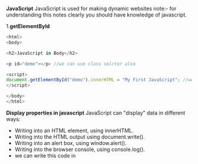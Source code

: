 **JavaScript**
JavaScript is used for making dynamic websites note:- for understanding this notes clearly you should have knowledge of javascript.

1.**getElementById**
```js <!DOCTYPE html>
<html>
<body>

<h2>JavaScript in Body</h2>

<p id="demo"></p> //we can use class selctor also 

<script>
document.getElementById("demo").innerHTML = "My First JavaScript"; //we can use onClick() funcion also 
</script>

</body>
</html> 
``` 

**Display properties in javascript**
JavaScript can "display" data in different ways:
* Writing into an HTML element, using innerHTML.
* Writing into the HTML output using document.write().
* Writing into an alert box, using window.alert().
* Writing into the browser console, using console.log().
* we can write this code in <script> tag or in plain js code.
* A JavaScript program is a list of programming statements.
* Semicolons separate JavaScript statements.
* Add a semicolon at the end of each executable statement.
* when we write multiple variable declarations/statements in one line then it is allowed in js but we have to separate that by using semi colons `a=3; b=2; c=a+b;`
* javascript ignores white spaces but we can write like this `var person = "phile" `
* JavaScript statements can be grouped together in code blocks, inside curly brackets {...}.
* JavaScript keywords are reserved words. Reserved words cannot be used as names for variables.
* JavaScript as two values Variable values are called Variables.
* Fixed values are called Literals like strings in ''/"" or simple value assigned.
* assignment is operator is = and also JavaScript is Case Sensitive means Var VAR is not considered as a var.
* hyphens are not allowed in javascript those are reserved for substractions Underscore,lower camelCase and upper CamelCase type variables are allowed in javascript.
* comments in javascript are like this // hello i am revising javascript 
* const keyword to define a variable that cannot be reassigned and let keyword to define a variable with restricted scope.and var(whole function scope) is global scoped and can be reasigned by values // const and let only exist in the blocks they are defined in..
* if we put numbers in string like `var yup="15"` so that will be treated as string because of quotes.
* After the declaration, the variable has no value (technically it has the value of undefined).
* we can declare many variables in one statement by separating comas or else semi;.
* for concatinating stuff we can use "je"+"fe"=jefe;a and starting with dollars also are valid variable declarations and also we can start with _hello.

**JavaScript assignment operators**
* examples = x=y
* x += y used as a x=x+y same for x=x-y/x=x*y/%=/* *=

* typeof Returns the type of a variable
* instanceof Returns true if an object is an instance of an object type
* Multiplication (*) and division (/) have higher precedence than addition (+) and subtraction (-).and important bracket **()** has a first precedance
*  Example var x = "Volvo" + 16 + 4; if the operand is string then other will be treated as a string ans=Volvo164
* JavaScript has dynamic types. This means that the same variable can be used to hold different data types
```js
 var x;           // Now x is undefined
x = 5;           // Now x is a Number
x = "John";      // Now x is a String 
```
* Booleans can only have two values: true or false.
* typeof "" return datatype of the respective
* typeof {name:'John', age:34}  returns //object
```js 
<!DOCTYPE html>
<html>
<body>

<h2>JavaScript Functions</h2>

<p id="demo"></p>

<script>
function myFunction(p1, p2) {
  return p1 * p2;
}
document.getElementById("demo").innerHTML = myFunction(4, 3);
</script>

</body>
</html>
```
* The code inside the function will execute when "something" invokes (calls) the function:
* When an event occurs (when a user clicks a button)
* When it is invoked (called) from JavaScript code
* Automatically (self invoked)
* farebnhit to celcious   return (5/9) * (f-32);
* Variables declared within a JavaScript function with var, become LOCAL to the function outside the function var will be undefined .

**Obejcts**
* A car(is a object) has properties like weight and color, and methods like start and stop:
```js
<!DOCTYPE html>
<html>
<body>

<h2>JavaScript Objects</h2>

<p id="demo"></p>

<script>
// Create an object:
var car = {type:"Fiat", model:"500", color:"white"}; //this how obejcts created in javascript

// Display some data from the object:
document.getElementById("demo").innerHTML = "The car type is " + car.type;
</script>

</body>
</html>
```
* how we can write javascript objects in different types🔽
 ```js
 
 var person = {
  firstName: "John",
  lastName: "Doe",
  age: 50,
  eyeColor: "blue"
};
```
* we can access values in objects by using **.** objectName.propertyName/ person["lastName"]; .
* In a function definition, this refers to the "owner" of the function in the aboive person is the owner of the function.
* In other words, this.firstName means the firstName property of this object.
* Accessing Object Methods
```js
<!DOCTYPE html>
<html>
<body>

<h2>JavaScript Objects</h2>

<p>An object method is a function definition, stored as a property value.</p>

<p id="demo"></p>

<script>
// Create an object:
var person = {
  firstName: "John",
  lastName : "Doe",
  id     : 5566,
  fullName : function() {
    return this.firstName + " " + this.lastName;
  }
};
// Display data from the object:
document.getElementById("demo").innerHTML = person.fullName();
</script>

</body>
</html>
```
* new keyword is used to create object.
**JavaScript Events**
* HTML events are "things" that happen to HTML elements.
* An HTML input field was changed
* An HTML button was clicked
```js
<!DOCTYPE html>
<html>
<body>

<button onclick="document.getElementById('demo').innerHTML=Date()">The time is?</button>

<p id="demo"></p>

</body>
</html>
```
**JavaScript Event Types**
* onchange =An HTML element has been changed
* onclick = The user clicks an HTML element
* onmouseover = The user moves the mouse over an HTML element
* onmouseout/onkeydown/onload
**String Methods in JavaScript**
* var txt = "ABCDEFGHIJKLMNOPQRSTUVWXYZ";
* var sln = txt.length;
* But strings can also be defined as objects with the keyword new:
* var firstName = new String("John");
```js
var x = "John";             
var y = new String("John");
```
* When using the == operator, equal strings are equal:
* When using the === operator, equal strings are not equal, because the === operator expects equality in both type and value.
* and objects  cannot be compared if we compared then output is definitely `false`
* example escape character `"we are the \"Vikings\""`.

**Strings**
* var ex="krishna";
* console.log(ex.length);
* var wer="krishna kakade"
* var opps=wer.indexOf("kakade")// also we can lastIndexOf()
* console.log(opps);
* var pos = str.indexOf("locate", 15); //The indexOf() method accepts a second parameter as the starting position for the search
* var pos = str.lastIndexOf("locate", 15); //astIndexOf() method searches backwards, so position 15 means start the search at position 15, and search to the beginning 7 ans
* var pos=str.search("locate"); //returns the position of the first occurrence of a specified text in a string:

**String Methods**
Code example from w3schools 
```js
<!DOCTYPE html>
<html>
<body>

<h2>JavaScript String Methods</h2>

<p>The slice() method extract a part of a string
and returns the extracted parts in a new string:</p>

<p id="demo"></p>

<script>
var str = "Apple, Banana, Kiwi";
var res = str.slice(7,13);
document.getElementById("demo").innerHTML = res; //returns Banana
</script>

</body>
</html>
```
* var res = str.slice(7); //The slice() method extract a part of a string and returns the extracted parts in a new string.
* var res = str.substr(7);//The substr() method extract a part of a string and returns the extracted parts in a new string this returns Banana,kiwi if i put(6)there then that will return `,Banana, kiwi`. and If the first parameter is negative, the position counts from the end of the string.

**String replace**
* str = "Please visit Microsoft and Microsoft!";
* var n = str.replace("Microsoft", "W3Schools");
* var n = str.replace(/Microsoft/g, "W3Schools"); //globally match with the help of //g regular expressions 
* var text2 = text1.toUpperCase();  // text2 is text1 converted to upper or toLowerCase()  
* var text3 = text1.concat(" ",text2);  //used for combining the two strings 
* var str = "       Hello World!        ";//The trim() method removes whitespace from both sides of a string:
* alert(str.trim()); 

**More string methods**
* let str = "5";
* str = str.padStart(4,0); // result is 0005 
* let str = "5";
* str = str.padEnd(4,0); // result is 5000 
* var str = "HELLO WORLD";
* str.charAt(0); //returns H
* var str = "HELLO WORLD"; //returns 72 
* str.charCodeAt(0); //if we use str[0] then also return H
```js 
<!DOCTYPE html>
<html>
<body>

<p id="demo"></p>

<script>
var str = "Hello";
var arr = str.split("");
var text = "";
var i;
for (i = 0; i < arr.length; i++) {
  text += arr[i] + "<br>"
}
document.getElementById("demo").innerHTML = text;
</script>

</body>
</html>
```
* var str="hey" // var strs=str.split(""); // console.log(strs)
* do not initialize objects with `new` it slows down the execution 
* do not compare the objects.
* toString() method converts number to the string 
* var x = 9.656; x.toExponential(2);     // returns 9.66e+0
* Number(new Date("2017-09-30"));    // returns 1506729600000 Number() can also convert a date to a number:
* parseInt("10.33");      // returns 10 returns whole number // returns 10
*  var x = Number.MAX_VALUE;  return largest number/ MIN_VALUE/
**JavaScript arrays**
*  var car1 = "Saab"; var cars = ["Saab", "Volvo", "BMW"]; cars[0] = "Opel"; we can assign values to the array using indexes 
* var cars =["figo","vista"] var y = cars.sort();   sorts the array [fruits.length - 1]; for pushing/adding new elelment to the array we can use cars.push("cybertruck") and also we can do .pop() for removing element from the given array.
* In JavaScript, arrays use numbered indexes. In JavaScript, objects use named indexes. 
* for recongnising the array we can use  typeof cars;
* The shift() method removes the first element of an array (and "shifts" all other elements to the left): and unshift is used to add new element to the array and .splice() is used to remove element from the array without leaving holes some unwanted memory etc.

```js 
<script>
var points = [40, 100, 1, 5, 25, 10];
document.getElementById("demo").innerHTML = points;  

function myFunction() {
  points.sort(function(a, b){return a - b});
  document.getElementById("demo").innerHTML = points;
}
</script>
```
* above code example is used for the returning number in asending order and for returning element in desending order we can do b-a.//If the result is negative a is sorted before b.If the result is positive b is sorted before a.
* The map() method creates a new array by performing a function on each array element.reduce() method reduces the array into single value.
* cars.indexOf("Volvo") return index of that array element
*  var d = new Date(); returns the date // for getting full year we can use .getFullYear()
* there are to many methods for for .Math() function like Math.ceil() // return round up numbernearest number // Math.round()
* variablename = (condition) ? value1:value2  ternary operator

**Conditionals in javascript**
* if else simple logic 
* else when we are going to return the result if code doesn't work according to us 
* else if for multiple conditions checking 
* in switch case we can return result according to the different cases
```js
switch(expression) {
  case x:
    // code block
    break;
  case y:
    // code block
    break;
  default:
    // code block
} 
```
* loops 
* for (statement 1; statement 2; statement 3) { // code block to be executed }
* for - loops through a block of code a number of times
* for/in - loops through the properties of an object
* for/of - loops through the values of an iterable object
* while - loops through a block of code while a specified condition is true
* do/while - also loops through a block of code while a specified condition is true
**Syntax**
* while (condition) { // code block to be executed }
* do { // code block to be executed } while (condition);
* The break statement "jumps out" of a loop.
* The continue statement "jumps over" one iteration in the loop.
* bit wise operators are `and ,or ,not~,xor/^,shifts`

**JavaScript Regular Expressions**
* A regular expression is a sequence of characters that forms a search pattern.
* Regular expressions can be used to perform all types of text search and text replace operations.
* var str = "Visit W3Schools";var n = str.search(/w3schools/i); //i denotes case sensitive and g for global matching
* test is the javascript regular expression object 
**Try and catch**
```js 
try {
  Block of code to try
}
catch(err) {
  Block of code to handle errors
}
finally {
  Block of code to be executed regardless of the try / catch result
} 

var num = 1;
try {
  num.toUpperCase();   // You cannot convert a number to upper case
}
catch(err) {
  document.getElementById("demo").innerHTML = err.name;
}

```
* variables declared inside the function those are local variables to the function and those are declared outside the function are global variables.

**JavaScript hoisting**
* Variables defined with let and const are hoisted to the top of the block, but not initialized.
* In JavaScript, a variable can be declared after it has been used.In other words; a variable can be used before it has been declared.Variables defined with let and const are hoisted to the top of the block, but not initialized.Meaning: The block of code is aware of the variable, but it cannot be used until it has been declared.Using a let variable before it is declared will result in a ReferenceError.
* Declare Your Variables At the Top !
* Hoisting is (to many developers) an unknown or overlooked behavior of JavaScript.
* If a developer doesn't understand hoisting, programs may contain bugs (errors).
* To avoid bugs, always declare all variables at the beginning of every scope.
* Since this is how JavaScript interprets the code, it is always a good rule. 
* With `strict mode`, you can not, for example, use undeclared variables.
* because of strict mode we can write secure javascript if Declared at the beginning of a script, it has global scope (all code in the script will execute in strict mode):and we didn't declared variables then that will cause erros.
**This keyword**
* The JavaScript this keyword refers to the object it belongs to. In a function, this refers to the global object.
* JavaScript strict mode does not allow default binding. So, when used in a function, in strict mode, this is undefined.
* **const** array can be changed.

**Arrow functions**
```js 
simple functions
hello = function() {
  return "Hello World!";
}
```
```js 
arrow function
hello = () => {
  return "Hello World!";
  
  simple one with return default is return  hello = () => "Hello World!"; 
  
  ```
  * **JavaScript class examples**
  ```js
  <!DOCTYPE html>
<html>
<body>

<h2>JavaScript Class</h2>

<p>How to use a JavaScript Class.</p>

<p id="demo"></p>

<script>
class Car {
  constructor(name, year) {
    this.name = name;
    this.year = year;
  }
}

myCar = new Car("Ford", 2014);
document.getElementById("demo").innerHTML =
myCar.name + " " + myCar.year;
</script>

</body>
</html>
```
* If your browser supports debugging, you can use console.log() to display JavaScript values in the debugger window:and The debugger keyword stops the execution of JavaScript, and calls (if available) the debugging function.and debugger tools are devtools of any browser we can those things in console
  
 * **JavaScript best practices **
 * Global variables and functions can be overwritten by other scripts. Use local variables instead, and learn how to use closures.end switches with defaults.
 * **JavaScript Performance**
 * Reduce Activity in Loops:-
 ```js
 var i;
for (i = 0; i < arr.length; i++) { //bad code
```
```js
var i;
var l = arr.length;
for (i = 0; i < l; i++) { //better code
```
* **closures** It’s kind of like when a car is manufactured (defined) it comes with a few functions like start, accelerate, decelerate. These car functions get executed by the driver every time they operate the car. Closures for these functions come defined with the car itself and they close over variables they need to operate.
* JavaScript has the 5 primitive datatypes
* string ,number,boolean, null, undefined.
* JavaScript Objects are Mutable Objects are mutable: They are addressed by reference, not by value. Any changes to x will also change person, because x and person are the same object.  
* The delete keyword deletes a property from an object.
```js
var person = {firstName:"John", lastName:"Doe", age:50, eyeColor:"blue"};
delete person.age;   // or delete person["age"]; 
```
* Accessing Object Methods in JavaScript code 
```js
<!DOCTYPE html>
<html>
<body>

<p id="demo"></p>

<script>
var person = {
  firstName: "John",
  lastName : "Doe",
  id     : 5566,
};
person.name = function() {
  return this.firstName + " " + this.lastName;
};

document.getElementById("demo").innerHTML =
"My father is " + person.name(); 
</script>

</body>
</html>
```
* Object.values() converts an object to an array.

**JavaScript Object Accessors**
*  // Display data from the object using a getter:
```js
var person = {
  firstName: "John",
  lastName : "Doe",
  language : "",
  set lang(lang) {
    this.language = lang;
  }
};

// Set an object property using a setter:
person.lang = "en";

// Display data from the object:
document.getElementById("demo").innerHTML = person.language;
```
* JavaScript Object Constructors
```js
<!DOCTYPE html>
<html>
<body>

<h2>JavaScript Object Constructors</h2>

<p id="demo"></p>

<script>
// Constructor function for Person objects
function Person(first, last, age, eye) {
  this.firstName = first;
  this.lastName = last;
  this.age = age;
  this.eyeColor = eye;
}

// Create a Person object
var myFather = new Person("John", "Doe", 50, "blue");

// Display age
document.getElementById("demo").innerHTML =
"My father is " + myFather.age + "."; 
</script>

</body>
</html>
```
* another way to use constructor
```js
class Polygon {
  constructor() {
    this.name = 'Polygon';
  }
}

const poly1 = new Polygon();

console.log(poly1.name);
// expected output: "Polygon"

```
* The JavaScript prototype property allows you to add new properties to object constructors and The JavaScript prototype property also allows you to add new methods to objects constructors.Prototypes are the mechanism by which JavaScript objects inherit features from one another. In this article, we explain how prototype chains work and look at how the prototype property can be used to add methods to existing constructors.

* call(), an object can use a method belonging to another object.
* **javascript closures** A closure is a function having access to the parent scope, even after the parent function has closed.



 


* **JavaScript Classes**
```js class ClassName {
  constructor() { ... }
}
```

**class inheritance**
```js
class Car {
  constructor(brand) {
    this.carname = brand;
  }
  present() {
    return 'I have a ' + this.carname;
  }
}

class Model extends Car {
  constructor(brand, mod) {
    super(brand);
    this.model = mod;
  }
  show() {
    return this.present() + ', it is a ' + this.model;
  }
}

let myCar = new Model("Ford", "Mustang");
document.getElementById("demo").innerHTML = myCar.show();
```
* The super() method refers to the parent class.By calling the super() method in the constructor method, we call the parent's constructor method and gets access to the parent's properties and methods.Inheritance is useful for code reusability: reuse properties and methods of an existing class when you create a new class.


